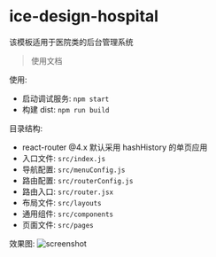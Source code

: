 # ice-design-hospital

该模板适用于医院类的后台管理系统

> 使用文档

使用:

- 启动调试服务: `npm start`
- 构建 dist: `npm run build`

目录结构:

- react-router @4.x 默认采用 hashHistory 的单页应用
- 入口文件: `src/index.js`
- 导航配置: `src/menuConfig.js`
- 路由配置: `src/routerConfig.js`
- 路由入口: `src/router.jsx`
- 布局文件: `src/layouts`
- 通用组件: `src/components`
- 页面文件: `src/pages`

效果图:
![screenshot](https://img.alicdn.com/tfs/TB19u3vzf1TBuNjy0FjXXajyXXa-2840-1596.png)
